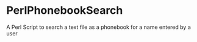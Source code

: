 # PerlPhonebookSearch
A Perl Script to search a text file as a phonebook for a name entered by a user
